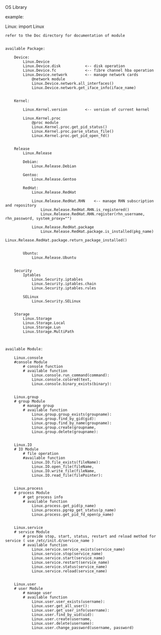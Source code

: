 OS Library


example:

Linux:
	import Linux
	
	refer to the Doc directory for documentation of module
	

	available Package:
	
		Device:
			Linux.Device
			Linux.Device.disk			<-- disk operation
			Linux.Device.fc				<-- fibre channel hba operation
			Linux.Device.network		<-- manage network cards
				@network module
				Linux.Device.network.all_interfaces()
				Linux.Device.network.get_iface_info(iface_name)
		
		
		Kernel:
			
			Linux.Kernel.version		<-- version of current kernel
			
			Linux.Kernel.proc
				@proc module			
				Linux.Kernel.proc.get_pid_status()
				Linux.Kernel.proc.parse_status_file()
				Linux.Kernel.proc.get_pid_open_fd()
		
		
		Release 
			Linux.Release
			
			Debian:
				Linux.Release.Debian
				
			Gentoo:
				Linux.Release.Gentoo
				
			RedHat:
				Linux.Release.RedHat
				
				Linux.Release.RedHat.RHN 	<-- manage RHN subscription and repository
					Linux.Release.RedHat.RHN.is_registered()
					Linux.Release.RedHat.RHN.register(rhn_username, rhn_password, system_proxy="")
					
				Linux.Release.RedHat.package
					Linux.Release.RedHat.package.is_installed(pkg_name)
					Linux.Release.RedHat.package.return_package_installed()
				
				
			Ubuntu:
				Linux.Release.Ubuntu
				
				
		Security		
			Iptables
				Linux.Security.iptables
				Linux.Security.iptables.chain
				Linux.Security.iptables.rules
			
			SELinux
				Linux.Security.SELinux
				
				
		Storage
			Linux.Storage
			Linux.Storage.Local
			Linux.Storage.Lun
			Linux.Storage.MultiPath
			
			
			
	available Module:
	
		Linux.console
		#console Module 
			# console function
			# available function
				Linux.console.run_command(command):
				Linux.console.colored(text,
				Linux.console.binary_exists(binary):	
					
		
		Linux.group
		# group Module 
			# manage group
			# available function
				Linux.group.group_exists(groupname):
				Linux.group.find_by_gid(gid):
				Linux.group.find_by_name(groupname):
				Linux.group.create(groupname,
				Linux.group.delete(groupname):	
					
			
		Linux.IO
		# IO Module
			# file operation
			#available function
				Linux.IO.file_exists(fileName):
				Linux.IO.open_file(fileName,
				Linux.IO.write_file(fileName,
				Linux.IO.read_file(filePointer):
				
			
		Linux.process
		# process Module 
			# get process info
			# available function
				Linux.process.get_pid(p_name)
				Linux.process.pgrep_get_status(p_name)
				Linux.process.get_pid_fd_open(p_name)
			
			
		Linux.service
		# service Module 
			# provide stop, start, status, restart and reload method for service ( use /etc/init.d/service_name )
			# available function
				Linux.service.service_exists(service_name)
				Linux.service.stop(service_name)
				Linux.service.start(service_name)
				Linux.service.restart(service_name)
				Linux.service.status(service_name)
				Linux.service.reload(service_name)
		
		
		Linux.user
		# user Module 
			# manage user
			# available function
				Linux.user.user_exists(username):
				Linux.user.get_all_user():
				Linux.user.get_user_info(username):
				Linux.user.find_by_uid(uid):
				Linux.user.create(username,
				Linux.user.delete(username):
				Linux.user.change_password(username, password)
				
			
		
